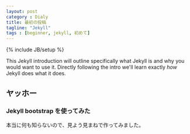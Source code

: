 ```yaml
---
layout: post
category : Dialy
title: 最初の投稿
tagline: "Jekyll"
tags : [beginner, jekyll, 初めて]
---
```

{% include JB/setup %}

This Jekyll introduction will outline specifically  what Jekyll is and why you would want to use it.
Directly following the intro we'll learn exactly _how_ Jekyll does what it does.

## ヤッホー

### Jekyll bootstrap を使ってみた

本当に何も知らないので、見よう見まねで作ってみました。
